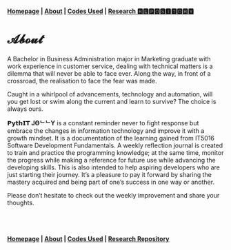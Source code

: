 #### [Homepage](PythITjolly.github.io)   | [About](https://PythITjolly.github.io/about)   | [Codes Used](https://PythITjolly.github.io/Codes)   | [Research 🆁🅴🅿🅾🆂🅸🆃🅾🆁🆈](https://PythITjolly.github.io/journals)

# 𝓐𝓫𝓸𝓾𝓽

A Bachelor in Business Administration major in Marketing graduate with work experience in customer service, dealing with technical matters is a dilemma that will never be able to face ever.  Along the way, in front of a crossroad, the realisation to face the fear was made.

Caught in a whirlpool of advancements, technology and automation, will you get lost or swim along the current and learn to survive? The choice is always ours.

**𝗣𝘆𝘁𝗵𝗜𝗧 JӨᄂᄂY** is a constant reminder never to fight response but embrace the changes in information technology and improve it with a growth mindset. It is a documentation of the learning gained from IT5016 Software Development Fundamentals. A weekly reflection journal is created to train and practice the programming knowledge; at the same time, monitor the progress while making a reference for future use while advancing the developing skills. This is also intended to help aspiring developers who are just starting their journey. It’s a pleasure to pay it forward by sharing the mastery acquired and being part of one’s success in one way or another.

Please don’t hesitate to check out the weekly improvement and share your thoughts.

<br>









<br>

#### [Homepage](PythITjolly.github.io)   | [About](https://PythITjolly.github.io/about)   | [Codes Used](https://PythITjolly.github.io/Codes)   | [Research Repository](https://PythITjolly.github.io/journals)
